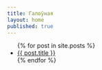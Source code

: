 ```yaml
---
title: Галоўная
layout: home
published: true
---
```



<ul>
  {% for post in site.posts %}
    <li><a href="{{ post.url }}">{{ post.title }}</a></li> 
{% endfor %}
</ul> 
